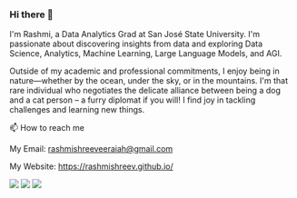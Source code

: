 ### Hi there 👋

I'm Rashmi, a Data Analytics Grad at San José State University. I'm passionate about discovering insights from data and exploring Data Science, Analytics, Machine Learning, Large Language Models, and AGI.

Outside of my academic and professional commitments, I enjoy being in nature—whether by the ocean, under the sky, or in the mountains. I'm that rare individual who negotiates the delicate alliance between being a dog and a cat person – a furry diplomat if you will!
I find joy in tackling challenges and learning new things.

📫 How to reach me

My Email: rashmishreeveeraiah@gmail.com

My Website: https://rashmishreev.github.io/

[![](https://img.shields.io/badge/LinkedIn-0077B5?style=for-the-badge&logo=linkedin&logoColor=white)](https://www.linkedin.com/in/rashmishreev/) [![](https://img.shields.io/badge/Substack-FF6719?style=for-the-badge&logo=substack&logoColor=white)](https://substack.com/@everythingstartswithdata?utm_source=profile-page) ![](https://komarev.com/ghpvc/?username=rashmishreev&style=flat-square&color=blueviolet)



